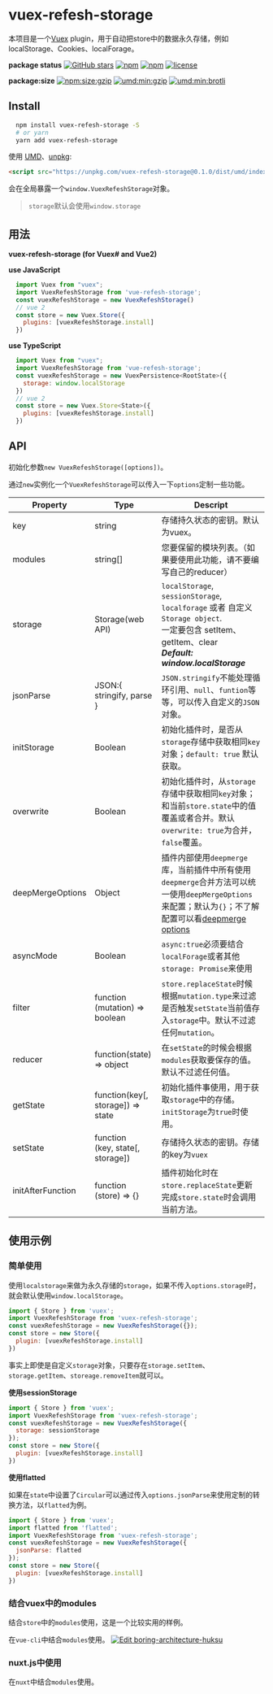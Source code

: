 # vuex-refesh-storage

本项目是一个[Vuex](https://vuex.vuejs.org/) plugin，用于自动把store中的数据永久存储，例如localStorage、Cookies、localForage。

**package status**
[![GitHub stars](https://img.shields.io/github/stars/blackdous/vuex-refesh-storage.svg?style=social&label=%20vuex-refesh-storage)](http://github.com/blackdous/vuex-refesh-storage)
[![npm](https://img.shields.io/npm/v/vuex-refesh-storage.svg?colorB=dd1100)](http://npmjs.com/vuex-refesh-storage)
[![npm](https://img.shields.io/npm/dw/vuex-refesh-storage.svg?colorB=fc4f4f)](http://npmjs.com/vuex-refesh-storage)
[![license](https://img.shields.io/github/license/blackdous/vuex-refesh-storage.svg)]()

**package:size**
[![npm:size:gzip](https://img.shields.io/bundlephobia/minzip/vuex-refesh-storage.svg?label=npm:size:gzip)](https://bundlephobia.com/result?p=vuex-refesh-storage)
[![umd:min:gzip](https://img.badgesize.io/https://unpkg.com/vuex-refesh-storage?compression=gzip&label=umd:min:gzip)](https://unpkg.com/vuex-refesh-storage)
[![umd:min:brotli](https://img.badgesize.io/https://cdn.jsdelivr.net/npm/vuex-refesh-storage?compression=brotli&label=umd:min:brotli)](https://cdn.jsdelivr.net/npm/vuex-refesh-storage)

## Install

```bash
  npm install vuex-refesh-storage -S
  # or yarn
  yarn add vuex-refesh-storage
```

使用 [UMD](https://github.com/umdjs/umd)、[unpkg](https://unpkg.com):

```html
<script src="https://unpkg.com/vuex-refesh-storage@0.1.0/dist/umd/index.min.js"></script>  
```

会在全局暴露一个`window.VuexRefeshStorage`对象。

> `storage`默认会使用`window.storage`

## 用法

**vuex-refesh-storage (for Vuex# and Vue2)**

**use JavaScript**

```js
  import Vuex from "vuex";
  import VuexRefeshStorage from 'vue-refesh-storage';
  const vuexRefeshStorage = new VuexRefeshStorage()
  // vue 2
  const store = new Vuex.Store({
    plugins: [vuexRefeshStorage.install]
  })
```

**use TypeScript**

```js
  import Vuex from "vuex";
  import VuexRefeshStorage from 'vue-refesh-storage';
  const vuexRefeshStorage = new VuexPersistence<RootState>({
    storage: window.localStorage
  })
  // vue 2
  const store = new Vuex.Store<State>({
    plugins: [vuexRefeshStorage.install]
  })
```

## API

初始化参数`new VuexRefeshStorage([options])`。

通过`new`实例化一个`VuexRefeshStorage`可以传入一下`options`定制一些功能。

| Property | Type | Descript |
| -------- | ---- | ---------------------------- |
| key | string | 存储持久状态的密钥。默认为vuex。 |
| modules | string[] | 您要保留的模块列表。（如果要使用此功能，请不要编写自己的reducer） |
| storage | Storage(web API) | `localStorage`, `sessionStorage`, `localforage` 或者 自定义 `Storage object`. <br>一定要包含 setItem、getItem、clear <br> _**Default: window.localStorage**_  |
| jsonParse | JSON:{ stringify, parse } | `JSON.stringify`不能处理循环引用、`null`、`funtion`等等，可以传入自定义的`JSON`对象。 |
| initStorage | Boolean | 初始化插件时，是否从`storage`存储中获取相同`key`对象；`default: true` 默认获取。 |
| overwrite | Boolean | 初始化插件时，从`storage`存储中获取相同`key`对象；和当前`store.state`中的值覆盖或者合并。默认`overwrite: true`为合并，`false`覆盖。 |
| deepMergeOptions | Object | 插件内部使用`deepmerge`库，当前插件中所有使用`deepmerge`合并方法可以统一使用`deepMergeOptions`来配置；默认为`{}`；不了解配置可以看[deepmerge options](https://github.com/TehShrike/deepmerge) |
| asyncMode | Boolean | `async:true`必须要结合`localForage`或者其他`storage: Promise`来使用 |
| filter | function (mutation) => boolean | `store.replaceState`时候根据`mutation.type`来过滤是否触发`setState`当前值存入`storage`中。默认不过滤任何`mutation`。 |
| reducer | function(state) => object | 在`setState`的时候会根据`modules`获取要保存的值。默认不过滤任何值。 |
| getState | function(key[, storage]) => state | 初始化插件事使用，用于获取`storage`中的存储。`initStorage`为`true`时使用。 |
| setState | function<br> (key, state[, storage]) | 存储持久状态的密钥。存储的key为`vuex` |
| initAfterFunction | function (store) => {} | 插件初始化时在`store.replaceState`更新完成`store.state`时会调用当前方法。|

## 使用示例

### 简单使用

使用`localstorage`来做为永久存储的`storage`，如果不传入`options.storage`时，就会默认使用`window.localStorage`。

```js
import { Store } from 'vuex';
import VuexRefeshStorage from 'vuex-refesh-storage';
const vuexRefeshStorage = new VuexRefeshStorage({});
const store = new Store({
  plugin: [vuexRefeshStorage.install]
})
```

事实上即使是自定义`storage`对象，只要存在`storage.setItem`、`storage.getItem`、`storeage.removeItem`就可以。

**使用sessionStorage**

```js
import { Store } from 'vuex';
import VuexRefeshStorage from 'vuex-refesh-storage';
const vuexRefeshStorage = new VuexRefeshStorage({
  storage: sessionStorage
});
const store = new Store({
  plugin: [vuexRefeshStorage.install]
})
```

**使用flatted**

如果在`state`中设置了`Circular`可以通过传入`options.jsonParse`来使用定制的转换方法，以`flatted`为例。

```js
import { Store } from 'vuex';
import flatted from 'flatted';
import VuexRefeshStorage from 'vuex-refesh-storage';
const vuexRefeshStorage = new VuexRefeshStorage({
  jsonParse: flatted
});
const store = new Store({
  plugin: [vuexRefeshStorage.install]
})
```

### 结合vuex中的modules

结合`store`中的`modules`使用，这是一个比较实用的样例。

在`vue-cli`中结合`modules`使用。
[![Edit boring-architecture-huksu](https://codesandbox.io/static/img/play-codesandbox.svg)](https://codesandbox.io/s/boring-architecture-huksu?fontsize=14&hidenavigation=1&theme=dark)

### nuxt.js中使用

在`nuxt`中结合`modules`使用。

